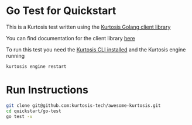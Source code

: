# Go Test for Quickstart

This is a Kurtosis test written using the [Kurtosis Golang client library](https://github.com/kurtosis-tech/kurtosis/tree/main/api/golang)

You can find documentation for the client library [here](https://docs.kurtosis.com/client-libs-reference)

To run this test you need the [Kurtosis CLI installed](https://docs.kurtosis.com/install) and the Kurtosis engine running

```bash
kurtosis engine restart
```

# Run Instructions

```bash
git clone git@github.com:kurtosis-tech/awesome-kurtosis.git
cd quickstart/go-test
go test -v
```
